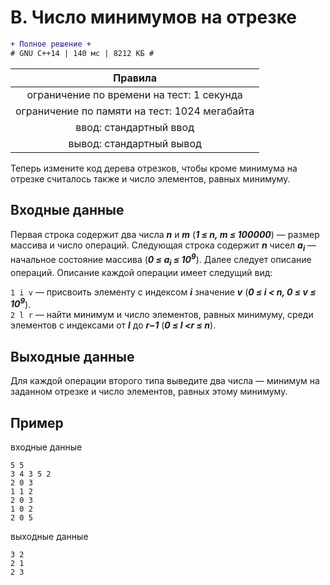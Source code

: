 # B. Число минимумов на отрезке
```diff
+ Полное решение +
# GNU C++14 | 140 мс | 8212 КБ #
```
| Правила                                     	|
|:---------------------------------------------:|
| ограничение по времени на тест: 1 секунда     |
| ограничение по памяти на тест: 1024 мегабайта |
| ввод: стандартный ввод                        |
| вывод: стандартный вывод                      |

Теперь измените код дерева отрезков, чтобы кроме минимума на отрезке считалось также и число элементов, равных минимуму.

## Входные данные
Первая строка содержит два числа ***n*** и ***m*** (***1 ≤ n, m ≤ 100000***) — размер массива и число операций. Следующая строка содержит ***n*** чисел ***a<sub>i</sub>*** — начальное состояние массива (***0 ≤ a<sub>i</sub> ≤ 10<sup>9</sup>***). Далее следует описание операций. Описание каждой операции имеет следущий вид:

`1 i v` — присвоить элементу с индексом ***i*** значение ***v*** (***0 ≤ i < n, 0 ≤ v ≤ 10<sup>9</sup>***).\
`2 l r` — найти минимум и число элементов, равных минимуму, среди элементов с индексами от ***l*** до ***r−1*** (***0 ≤ l <r ≤ n***).

## Выходные данные
Для каждой операции второго типа выведите два числа — минимум на заданном отрезке и число элементов, равных этому минимуму.

## Пример
входные данные
```
5 5
3 4 3 5 2
2 0 3
1 1 2
2 0 3
1 0 2
2 0 5
```
выходные данные
```
3 2
2 1
2 3
```
